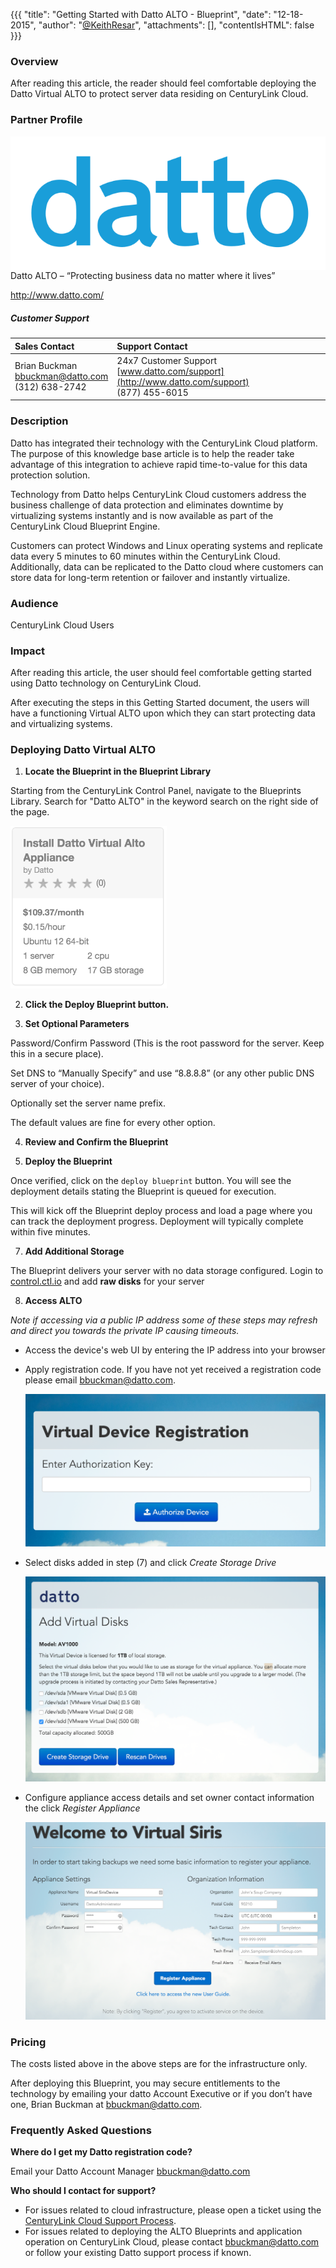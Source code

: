 {{{
  "title": "Getting Started with Datto ALTO - Blueprint",
  "date": "12-18-2015",
  "author": "<a href='https://twitter.com/KeithResar'>@KeithResar</a>",
  "attachments": [],
  "contentIsHTML": false
}}}



### Overview

After reading this article, the reader should feel comfortable deploying the Datto Virtual ALTO to protect server
data residing on CenturyLink Cloud.

### Partner Profile

<img src="../../images/datto/datto_logo_blue.png" style="border:0;float:right;">

Datto ALTO – “Protecting business data no matter where it lives”

http://www.datto.com/

##### Customer Support

|Sales Contact   	| Support Contact	|
|:-	|	:-	|
|Brian Buckman<br>bbuckman@datto.com<br>(312) 638-2742   	| 24x7 Customer Support<br> [www.datto.com/support](http://www.datto.com/support)<br>(877) 455-6015	|


### Description

Datto has integrated their technology with the CenturyLink Cloud platform. The purpose of this knowledge base article is to help the reader
take advantage of this integration to achieve rapid time-to-value for this data protection solution.

Technology from Datto helps CenturyLink Cloud customers address the business challenge of data protection and eliminates downtime by
virtualizing systems instantly and is now available as part of the CenturyLink Cloud Blueprint Engine.

Customers can protect Windows and Linux operating systems and replicate data every 5 minutes to 60 minutes within the CenturyLink Cloud.
Additionally, data can be replicated to the Datto cloud where customers can store data for long-term retention or failover and instantly virtualize.


### Audience

CenturyLink Cloud Users


### Impact

After reading this article, the user should feel comfortable getting started using Datto technology on CenturyLink Cloud.

After executing the steps in this Getting Started document, the users will have a functioning Virtual ALTO upon which they
can start protecting data and virtualizing systems.


### Deploying Datto Virtual ALTO

1. **Locate the Blueprint in the Blueprint Library**

  Starting from the CenturyLink Control Panel, navigate to the Blueprints Library. Search for "Datto ALTO" in the keyword search on the right side of the page.

  <img src="../../images/datto/blueprint_tile.png" style="border:0;max-width:250px;">

2. **Click the Deploy Blueprint button.**

3. **Set Optional Parameters**

  Password/Confirm Password (This is the root password for the server. Keep this in a secure place).  

  Set DNS to “Manually Specify” and use “8.8.8.8” (or any other public DNS server of your choice).

  Optionally set the server name prefix.

  The default values are fine for every other option.

4. **Review and Confirm the Blueprint**

5. **Deploy the Blueprint**

  Once verified, click on the `deploy blueprint` button. You will see the deployment details stating the Blueprint is queued for execution.

  This will kick off the Blueprint deploy process and load a page where you can track the deployment progress. Deployment will typically complete within five minutes.

7. **Add Additional Storage**

  The Blueprint delivers your server with no data storage configured.  Login to [control.ctl.io](https://control.ctl.io) and
  add **raw disks** for your server

8. **Access ALTO**

  *Note if accessing via a public IP address some of these steps may refresh and direct you towards the private IP causing timeouts.*

  * Access the device's web UI by entering the IP address into your browser

  * Apply registration code.  If you have not yet received a registration code please email bbuckman@datto.com.

    ![Add authorization key](../../images/datto/authorization_key.png)

  * Select disks added in step (7) and click *Create Storage Drive*

    ![Add disks](../../images/datto/add_disks.png)

  * Configure appliance access details and set owner contact information the click *Register Appliance*

    ![Register appliance](../../images/datto/register_appliance.png)


### Pricing

The costs listed above in the above steps are for the infrastructure only.

After deploying this Blueprint, you may secure entitlements to the technology by emailing your datto
Account Executive or if you don’t have one, Brian Buckman at bbuckman@datto.com.


### Frequently Asked Questions

**Where do I get my Datto registration code?**

Email your Datto Account Manager bbuckman@datto.com


**Who should I contact for support?**

* For issues related to cloud infrastructure, please open a ticket using the [CenturyLink Cloud Support Process](../../Support/how-do-i-report-a-support-issue.md).
* For issues related to deploying the ALTO Blueprints and application operation on CenturyLink Cloud, please contact bbuckman@datto.com or follow your existing Datto support process if known.
